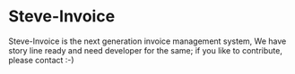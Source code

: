 # Steve-Invoice
Steve-Invoice is the next generation invoice management system, We have story line ready and need developer for the same; if you like to contribute, please contact :-)
